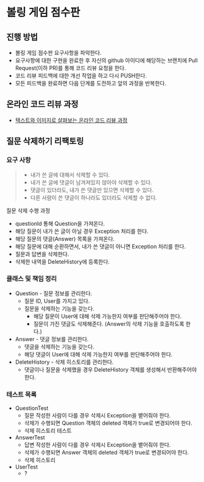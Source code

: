 # 볼링 게임 점수판
## 진행 방법
* 볼링 게임 점수판 요구사항을 파악한다.
* 요구사항에 대한 구현을 완료한 후 자신의 github 아이디에 해당하는 브랜치에 Pull Request(이하 PR)를 통해 코드 리뷰 요청을 한다.
* 코드 리뷰 피드백에 대한 개선 작업을 하고 다시 PUSH한다.
* 모든 피드백을 완료하면 다음 단계를 도전하고 앞의 과정을 반복한다.

## 온라인 코드 리뷰 과정
* [텍스트와 이미지로 살펴보는 온라인 코드 리뷰 과정](https://github.com/next-step/nextstep-docs/tree/master/codereview)

## 질문 삭제하기 리팩토링  

### 요구 사항  
> * 내가 쓴 글에 대해서 삭제할 수 있다.  
> * 내가 쓴 글에 댓글이 남겨져있지 않아야 삭제할 수 있다.  
> * 댓글이 있더라도, 내가 쓴 댓글만 있으면 삭제할 수 있다.  
> * 다른 사람이 쓴 댓글이 하나라도 있더라도 삭제할 수 없다.  

질문 삭제 수행 과정  
- questionId 통해 Question을 가져온다.  
- 해당 질문이 내가 쓴 글이 아닐 경우 Exception 처리를 한다.  
- 해당 질문의 댓글(Answer) 목록을 가져온다.  
- 해당 질문에 대해 순환하면서, 내가 쓴 댓글이 아니면 Exception 처리를 한다.  
- 질문과 답변을 삭제한다.
- 삭제한 내역을 DeleteHistory에 등록한다.  

### 클래스 및 책임 정리  

* Question - 질문 정보를 관리한다.    
    * 질문 ID, User를 가지고 있다.  
    * 질문을 삭제하는 기능을 갖는다. 
        * 해당 질문이 User에 대해 삭제 가능한지 여부를 판단해주어야 한다.  
        * 질문이 가진 댓글도 삭제해준다. (Answer의 삭제 기능을 호출하도록 한다.)  
* Answer  - 댓글 정보를 관리한다.  
    * 댓글을 삭제하는 기능을 갖는다. 
    * 해당 댓글이 User에 대해 삭제 가능한지 여부를 판단해주어야 한다.
* DeleteHistory - 삭제 히스토리를 관리한다.  
    * 댓글이나 질문을 삭제했을 경우 DeleteHistory 객체를 생성해서 반환해주어야 한다.  

### 테스트 목록  

* QuestionTest 
    * 질문 작성한 사람이 다를 경우 삭제시 Exception을 뱉어줘야 한다.  
    * 삭제가 수행되면 Question 객체의 deleted 객체가 true로 변경되어야 한다.  
    * 삭제 히스토리 테스트
* AnswerTest 
    * 답변 작성한 사람이 다를 경우 삭제시 Exception을 뱉어줘야 한다.   
    * 삭제가 수행되면 Answer 객체의 deleted 객체가 true로 변경되어야 한다.  
    * 삭제 히스토리  
* UserTest  
    * ? 
